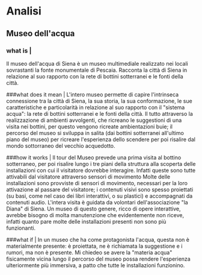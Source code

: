 # Analisi

## Museo dell'acqua

### what is |
Il museo dell'acqua di Siena è un museo multimediale realizzato nei locali sovrastanti la fonte monumentale di Pescaia. Racconta 
la città di Siena in relazione al suo rapporto con la rete di bottini sotterranei e le fonti della città.



###what does it mean |
L'intero museo permette di capire l'intrinseca connessione tra la città di Siena, la sua storia, la sua conformazione, le sue 
caratteristiche e particolarità in relazione al suo rapporto con il "sistema acqua": la rete di bottini sotterranei e le fonti della città.
Il tutto attraverso la realizzazione di ambienti avvolgenti, che ricreano le suggestioni di una visita nei bottini, per questo vengono
ricreate ambientazioni buie; il percorso del museo si sviluppa in salita (dai bottini sotterranei all'ultimo piano del museo) per ricreare
l'esperienza dello scendere per poi risalire dal mondo sottorraneo del vecchio acquedotto.


###how it works | 
Il tour del Museo prevede una prima visita al bottino sotterraneo, per poi risalire lungo i tre piani della struttura alla scoperta delle installazioni con cui il visitatore dovrebbe interagire. Infatti queste sono tutte attivabili dal visitatore attraverso sensori di movimento
Molte delle installazioni sono provviste di sensori di movimento, necessari per la loro attivazione al passare del visitatore; i contenuti visivi sono spesso proiettati (su basi, come nel caso dei libri interattivi, o su plastici) e accompagnati da contenuti audio. L'intera visita è guidata da volontari dell'associazione "la Diana" di Siena.
Un museo di questo genere, ricco di opere interattive, avrebbe bisogno di molta manutenzione che evidentemente non riceve, infatti quanto pare molte delle installazioni presenti non sono più funzionanti.

###what if | 
In un museo che ha come protagonista l'acqua, questa non è materialmente presente: è proiettata, ne è richiamata la suggestione e i rumori, ma non è presente. Mi chiedeo se avere la "materia acqua" fisicamente vicina lungo il percorso del museo possa rendere l'esperienza ulteriormente più immersiva, a patto che tutte le installazioni funzionino.

